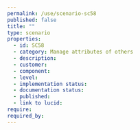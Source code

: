 ```yaml
---
permalink: /use/scenario-sc58
published: false
title: ""
type: scenario
properties:
  - id: SC58
  - category: Manage attributes of others
  - description:
  - customer:
  - component:
  - level:
  - implementation status:
  - documentation status:
  - published:
  - link to lucid:
require:
required_by:
---
```

